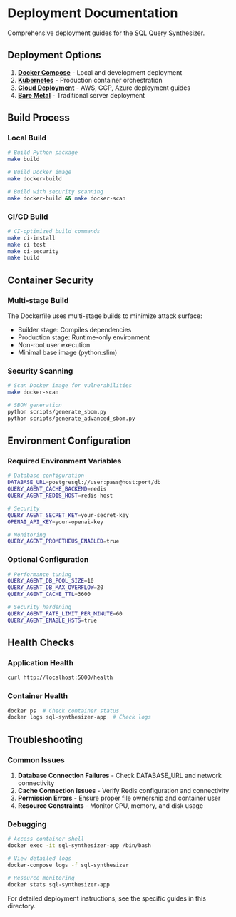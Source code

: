 # Deployment Documentation

Comprehensive deployment guides for the SQL Query Synthesizer.

## Deployment Options

1. **[Docker Compose](../DEPLOYMENT.md)** - Local and development deployment
2. **[Kubernetes](kubernetes.md)** - Production container orchestration
3. **[Cloud Deployment](cloud-deployment.md)** - AWS, GCP, Azure deployment guides
4. **[Bare Metal](bare-metal.md)** - Traditional server deployment

## Build Process

### Local Build
```bash
# Build Python package
make build

# Build Docker image
make docker-build

# Build with security scanning
make docker-build && make docker-scan
```

### CI/CD Build
```bash
# CI-optimized build commands
make ci-install
make ci-test
make ci-security
make build
```

## Container Security

### Multi-stage Build
The Dockerfile uses multi-stage builds to minimize attack surface:
- Builder stage: Compiles dependencies
- Production stage: Runtime-only environment
- Non-root user execution
- Minimal base image (python:slim)

### Security Scanning
```bash
# Scan Docker image for vulnerabilities
make docker-scan

# SBOM generation
python scripts/generate_sbom.py
python scripts/generate_advanced_sbom.py
```

## Environment Configuration

### Required Environment Variables
```bash
# Database configuration
DATABASE_URL=postgresql://user:pass@host:port/db
QUERY_AGENT_CACHE_BACKEND=redis
QUERY_AGENT_REDIS_HOST=redis-host

# Security
QUERY_AGENT_SECRET_KEY=your-secret-key
OPENAI_API_KEY=your-openai-key

# Monitoring
QUERY_AGENT_PROMETHEUS_ENABLED=true
```

### Optional Configuration
```bash
# Performance tuning
QUERY_AGENT_DB_POOL_SIZE=10
QUERY_AGENT_DB_MAX_OVERFLOW=20
QUERY_AGENT_CACHE_TTL=3600

# Security hardening
QUERY_AGENT_RATE_LIMIT_PER_MINUTE=60
QUERY_AGENT_ENABLE_HSTS=true
```

## Health Checks

### Application Health
```bash
curl http://localhost:5000/health
```

### Container Health
```bash
docker ps  # Check container status
docker logs sql-synthesizer-app  # Check logs
```

## Troubleshooting

### Common Issues
1. **Database Connection Failures** - Check DATABASE_URL and network connectivity
2. **Cache Connection Issues** - Verify Redis configuration and connectivity
3. **Permission Errors** - Ensure proper file ownership and container user
4. **Resource Constraints** - Monitor CPU, memory, and disk usage

### Debugging
```bash
# Access container shell
docker exec -it sql-synthesizer-app /bin/bash

# View detailed logs
docker-compose logs -f sql-synthesizer

# Resource monitoring
docker stats sql-synthesizer-app
```

For detailed deployment instructions, see the specific guides in this directory.